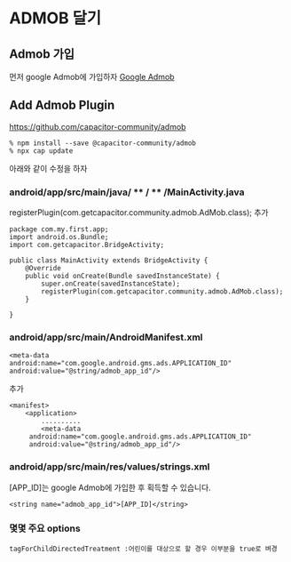 # ADMOB 달기
## Admob 가입
먼저 google Admob에 가입하자
[Google Admob](https://admob.google.com/intl/ko/home/)

## Add Admob Plugin
https://github.com/capacitor-community/admob
```
% npm install --save @capacitor-community/admob
% npx cap update
```
아래와 같이 수정을 하자
### android/app/src/main/java/ ** / ** /MainActivity.java
registerPlugin(com.getcapacitor.community.admob.AdMob.class); 추가
```
package com.my.first.app;
import android.os.Bundle;
import com.getcapacitor.BridgeActivity;

public class MainActivity extends BridgeActivity {
    @Override
    public void onCreate(Bundle savedInstanceState) {
        super.onCreate(savedInstanceState);
        registerPlugin(com.getcapacitor.community.admob.AdMob.class);
    }

}
```

### android/app/src/main/AndroidManifest.xml
```
<meta-data
android:name="com.google.android.gms.ads.APPLICATION_ID"
android:value="@string/admob_app_id"/>
```
 추가
```
<manifest>
    <application>
        ..........
        <meta-data
     android:name="com.google.android.gms.ads.APPLICATION_ID"
     android:value="@string/admob_app_id"/>
```
### android/app/src/main/res/values/strings.xml
[APP_ID]는 google Admob에 가입한 후 획득할 수 있습니다.
```
<string name="admob_app_id">[APP_ID]</string>
```


### 몇몇 주요 options
```
tagForChildDirectedTreatment :어린이를 대상으로 할 경우 이부분을 true로 벼경
```